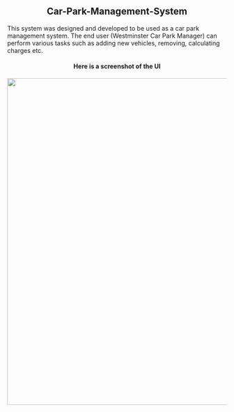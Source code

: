<h2 align="center">Car-Park-Management-System</h2>
This system was designed and developed to be used as a car park management system. The end user (Westminster Car Park Manager) can perform various tasks such as adding new vehicles, removing, calculating charges etc.

<h4 align="center">Here is a screenshot of the UI</h4>
<p align="center">
  <img src="https://cloud.githubusercontent.com/assets/25959096/23582859/4ddebc8c-015a-11e7-822c-9e99ed115143.png" width="750"/>
</p>
